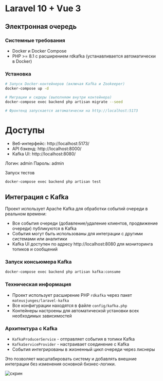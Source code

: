 # Laravel 10 + Vue 3
## Электронная очередь

### Системные требования

- Docker и Docker Compose
- PHP >= 8.1 с расширением rdkafka (устанавливается автоматически в Docker)

### Установка

```bash
# Запуск Docker-контейнеров (включая Kafka и Zookeeper)
docker-compose up -d

# Миграции и сидеры (выполняем внутри контейнера)
docker-compose exec backend php artisan migrate --seed

# Фронтенд запускается автоматически на http://localhost:5173
```

# Доступы

- Веб-интерфейс: http://localhost:5173/
- API бэкенд: http://localhost:8000/
- Kafka UI: http://localhost:8080/

Логин: admin
Пароль: admin

Запуск тестов

```bash
docker-compose exec backend php artisan test
```

## Интеграция с Kafka

Проект использует Apache Kafka для обработки событий очереди в реальном времени:

- Все события очереди (добавление/удаление клиентов, продвижение очереди) публикуются в Kafka
- События могут быть использованы для интеграции с другими системами или аналитики
- Kafka UI доступен по адресу http://localhost:8080 для мониторинга топиков и сообщений

### Запуск консьюмера Kafka

```bash
docker-compose exec backend php artisan kafka:consume
```

### Техническая информация

- Проект использует расширение PHP `rdkafka` через пакет `mateusjunges/laravel-kafka`
- Все конфигурации находятся в файле `config/kafka.php`
- Контейнеры настроены для автоматической установки всех необходимых зависимостей

### Архитектура с Kafka

- `KafkaProducerService` - отправляет события в топики Kafka
- `KafkaServiceProvider` - настраивает соединение с Kafka
- События интегрированы в жизненный цикл очереди через лиснеры

Это позволяет масштабировать систему и добавлять внешние интеграции без изменения основной бизнес-логики.

![скрин](https://i.imgur.com/PaHafQD.png "скрин")